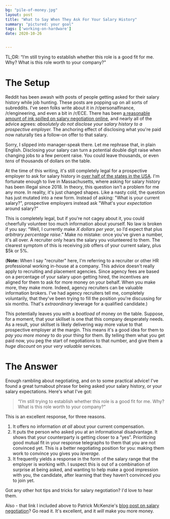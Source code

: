 ```yaml
---
bg: "pile-of-money.jpg"
layout: post
title: "What to Say When They Ask For Your Salary History"
summary: "pictured: your goal"
tags: ['working-on-hardware']
date: 2020-10-26


---
```


TL;DR: “I’m still trying to establish whether this role is a good fit for me. Why? What is this role worth to your company?"

# The Setup

Reddit has been awash with posts of people getting asked for their salary history while job hunting. These posts are popping up on all sorts of subreddits. I've seen folks write about it in /r/personalfinance, /r/engineering, and even a bit in /r/ECE. There has been [a reasonable amount of ink spilled on salary negotiation online](https://www.kalzumeus.com/2012/01/23/salary-negotiation/), and nearly all of the advice agrees: *absolutely do not disclose your salary history to a prospective employer.* The anchoring effect of disclosing what you're paid now naturally ties a follow-on offer to that salary. 

Sorry, I slipped into manager-speak there. Let me rephrase that, in plain English. Disclosing your salary can turn a potential double digit raise when changing jobs to a few percent raise. You could leave thousands, or even *tens* of thousands of dollars on the table.  

At the time of this writing, it's still completely legal for a prospective employer to ask for salary history in [over half of the states in the USA](https://www.hrdive.com/news/salary-history-ban-states-list/516662/). I'm fortunate enough to live in Massachusetts, where asking for salary history has been illegal since 2018. In theory, this question isn't a problem for me any more. In reality, it's just changed shapes. Like a nasty cold, the question has just mutated into a new form. Instead of asking: "What is your current salary?", prospective employers instead ask "What's your *expectation* around salary?"  

This is completely legal, but if you're not cagey about it, you could cheerfully volunteer too much information about yourself. No law is broken if you say: “Well, I currently make *X dollars per year*, so I’d expect that plus *arbitrary percentage raise*.” Make no mistake: once you've given a number, it's all over. A recruiter only hears the salary you volunteered to them. The clearest symptom of this is receiving job offers of your current salary, plus $5k or 5%. 

(**Note:** When I say "recruiter" here, I'm referring to a recruiter or other HR professional working in-house at a company. This advice doesn't really apply to recruiting and placement agencies. Since agency fees are based on a percentage of your salary upon getting hired, the incentives are aligned for them to ask for more money on your behalf. When you make more, they make more. Indeed, agency recruiters can be valuable information brokers. I've had agency recruiters tell me, completely voluntarily, that they've been trying to fill the position you're discussing for six months. That's *extraordinary* leverage for a qualified candidate.)

This potentially leaves you with a *boatload* of money on the table. Suppose, for a moment, that your skillset is one that this company desperately needs. As a result, your skillset is likely delivering way more value to that prospective employer at the margin. This means it's a good idea for them to *pay you more money* to do your thing for them. By telling them what you get paid now, you peg the start of negotiations to that number, and give them a *huge discount* on your *very valuable* services.

# The Answer

Enough rambling about negotiating, and on to some practical advice! I've found a great turnabout phrase for being asked your salary history, or your salary expectations. Here's what I've got:

> “I’m still trying to establish whether this role is a good fit for me. Why? What is this role worth to your company?"

This is an excellent response, for three reasons. 

1. It offers no information *at all* about your current compensation.
2. It puts the person who asked you at an informational disadvantage. It shows that your counterparty is getting closer to a “yes”. Prioritizing good mutual fit in your response telegraphs to them that you are not convinced yet. This is a better negotiating position for you: making them work to convince you gives you *leverage.*
3. It frequently yields a response in the form of the salary range that the employer is working with. I suspect this is out of a combination of surprise at being asked, and wanting to help make a good impression with you, the candidate, after learning that they haven’t convinced you to join yet. 

Got any other hot tips and tricks for salary negotiation? I'd love to hear them. 

Also - that link I included above to Patrick McKenzie's [blog post on salary negotiation](https://www.kalzumeus.com/2012/01/23/salary-negotiation/)? Go read it. It's excellent, and it *will* make you more money. 
